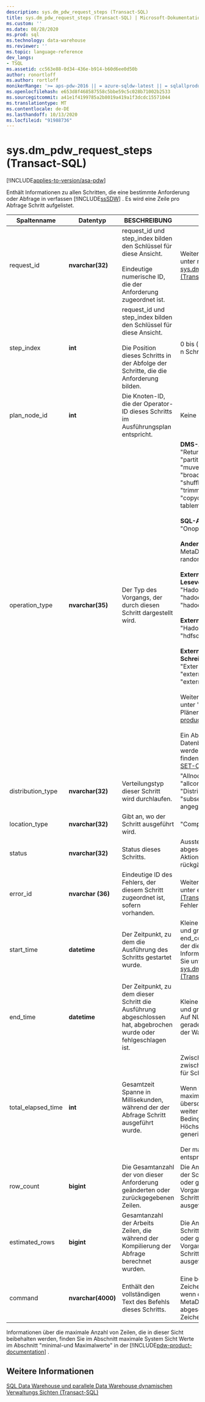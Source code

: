 ```yaml
---
description: sys.dm_pdw_request_steps (Transact-SQL)
title: sys.dm_pdw_request_steps (Transact-SQL) | Microsoft-Dokumentation
ms.custom: ''
ms.date: 08/28/2020
ms.prod: sql
ms.technology: data-warehouse
ms.reviewer: ''
ms.topic: language-reference
dev_langs:
- TSQL
ms.assetid: cc563e88-0d34-436e-b914-b60d6ee0d50b
author: ronortloff
ms.author: rortloff
monikerRange: '>= aps-pdw-2016 || = azure-sqldw-latest || = sqlallproducts-allversions'
ms.openlocfilehash: e653d8f468587558c5bbe59c5c028b71002b2533
ms.sourcegitcommit: a41e1f4199785a2b8019a419a1f3dcdc15571044
ms.translationtype: MT
ms.contentlocale: de-DE
ms.lasthandoff: 10/13/2020
ms.locfileid: "91988736"
---
```

# <a name="sysdm_pdw_request_steps-transact-sql"></a>sys.dm_pdw_request_steps (Transact-SQL)
[!INCLUDE[applies-to-version/asa-pdw](../../includes/applies-to-version/asa-pdw.md)]

  Enthält Informationen zu allen Schritten, die eine bestimmte Anforderung oder Abfrage in verfassen [!INCLUDE[ssSDW](../../includes/sssdw-md.md)] . Es wird eine Zeile pro Abfrage Schritt aufgelistet.  
  
|Spaltenname|Datentyp|BESCHREIBUNG|Range|  
|-----------------|---------------|-----------------|-----------|  
|request_id|**nvarchar(32)**|request_id und step_index bilden den Schlüssel für diese Ansicht.<br /><br /> Eindeutige numerische ID, die der Anforderung zugeordnet ist.|Weitere Informationen finden Sie unter request_id in [sys.dm_pdw_exec_requests &#40;Transact-SQL-&#41;](../../relational-databases/system-dynamic-management-views/sys-dm-pdw-exec-requests-transact-sql.md).|  
|step_index|**int**|request_id und step_index bilden den Schlüssel für diese Ansicht.<br /><br /> Die Position dieses Schritts in der Abfolge der Schritte, die die Anforderung bilden.|0 bis (n-1) für eine Anforderung mit n Schritten.|  
|plan_node_id|**int**|Die Knoten-ID, die der Operator-ID dieses Schritts im Ausführungsplan entspricht.|Keine|  
|operation_type|**nvarchar(35)**|Der Typ des Vorgangs, der durch diesen Schritt dargestellt wird.|**DMS-Abfrageplan Vorgänge:** "Returnoperation", "partitionmuveoperation", "muveoperation", "broadcastmuveoperation", "shufflemuveoperation", "trimmuveoperation", "copyoperation", "distributerepli-tablemuveoperation"<br /><br /> **SQL-Abfrageplan Vorgänge:** "Onoperation", "Remoteoperation"<br /><br /> **Andere Abfrageplan Vorgänge:** ' MetaDataCreateOperation ', ' randomidoperation '<br /><br /> **Externe Vorgänge für Lesevorgänge:** "Hadoopshuffleoperation", "hadooproundrobinoperation", "hadoopbroadcastoperation"<br /><br /> **Externe Vorgänge für MapReduce:** "Hadoopjoboperation", "hdfsdeleteoperation"<br /><br /> **Externe Vorgänge für Schreibvorgänge:** "Externalexportdistributedoperation", "externalexportreplialisiedoperation", "externalexportcontroloperation"<br /><br /> Weitere Informationen finden Sie unter "Grundlegendes zu Abfrage Plänen" in der [!INCLUDE[pdw-product-documentation](../../includes/pdw-product-documentation-md.md)] . <br /><br />  Ein Abfrageplan kann auch von den Datenbankeinstellungen beeinflusst werden.  Weitere Informationen finden Sie unter [ALTER DATABASE SET-Optionen](../../t-sql/statements/alter-database-transact-sql-set-options.md?bc=%252fazure%252fsql-data-warehouse%252fbreadcrumb%252ftoc.json&toc=%252fazure%252fsql-data-warehouse%252ftoc.json&view=azure-sqldw-latest) .|  
|distribution_type|**nvarchar(32)**|Verteilungstyp dieser Schritt wird durchlaufen.|"Allnodes", "alldistributionen", "allcomputenodes", "computenode", "Distribution", "subsetnodes", "subsetverteilungen", "nicht angegeben"|  
|location_type|**nvarchar(32)**|Gibt an, wo der Schritt ausgeführt wird.|"Compute", "Control", "DMS"|  
|status|**nvarchar(32)**|Status dieses Schritts.|Ausstehend, wird ausgeführt, abgeschlossen, Fehler, undofailed, Aktion abbrechen, abgebrochen, rückgängig gemacht, abgebrochen|  
|error_id|**nvarchar (36)**|Eindeutige ID des Fehlers, der diesem Schritt zugeordnet ist, sofern vorhanden.|Weitere Informationen finden Sie unter error_id [sys.dm_pdw_errors &#40;Transact-SQL-&#41;](../../relational-databases/system-dynamic-management-views/sys-dm-pdw-errors-transact-sql.md). NULL, wenn kein Fehler aufgetreten ist.|  
|start_time|**datetime**|Der Zeitpunkt, zu dem die Ausführung des Schritts gestartet wurde.|Kleiner oder gleich der aktuellen Zeit und größer oder gleich end_compile_time der Abfrage, zu der dieser Schritt gehört. Weitere Informationen zu Abfragen finden Sie unter [sys.dm_pdw_exec_requests &#40;Transact-SQL-&#41;](../../relational-databases/system-dynamic-management-views/sys-dm-pdw-exec-requests-transact-sql.md).|  
|end_time|**datetime**|Der Zeitpunkt, zu dem dieser Schritt die Ausführung abgeschlossen hat, abgebrochen wurde oder fehlgeschlagen ist.|Kleiner oder gleich der aktuellen Zeit und größer oder gleich start_time. Auf NULL für Schritte festgelegt, die gerade ausgeführt werden oder in der Warteschlange stehen.|  
|total_elapsed_time|**int**|Gesamtzeit Spanne in Millisekunden, während der der Abfrage Schritt ausgeführt wurde.|Zwischen 0 und dem Unterschied zwischen end_time und start_time. 0 für Schritte in der Warteschlange.<br /><br /> Wenn total_elapsed_time den maximalen Wert für eine ganze Zahl überschreitet, ist total_elapsed_time weiterhin der Höchstwert. Mit dieser Bedingung wird die Warnung "der Höchstwert wurde überschritten" generiert.<br /><br /> Der maximale Wert in Millisekunden entspricht 24,8 Tagen.|  
|row_count|**bigint**|Die Gesamtanzahl der von dieser Anforderung geänderten oder zurückgegebenen Zeilen.|Die Anzahl der Zeilen, auf die sich der Schritt ausgewirkt hat.  Größer oder gleich 0 (null) für Daten Vorgangs Schritte.  -1 für die Schritte, die nicht für Daten ausgeführt werden.|  
|estimated_rows|**bigint**|Gesamtanzahl der Arbeits Zeilen, die während der Kompilierung der Abfrage berechnet wurden.|Die Anzahl der Zeilen, die durch den Schritt geschätzt werden.  Größer oder gleich 0 (null) für Daten Vorgangs Schritte.  -1 für die Schritte, die nicht für Daten ausgeführt werden.|  
|command|**nvarchar(4000)**|Enthält den vollständigen Text des Befehls dieses Schritts.|Eine beliebige gültige Anforderungs Zeichenfolge für einen Schritt. NULL, wenn der Vorgang vom Typ MetaDataCreateOperation ist. Wird abgeschnitten, wenn mehr als 4000 Zeichen enthalten sind.|  
  
 Informationen über die maximale Anzahl von Zeilen, die in dieser Sicht beibehalten werden, finden Sie im Abschnitt maximale System Sicht Werte im Abschnitt "minimal-und Maximalwerte" in der [!INCLUDE[pdw-product-documentation](../../includes/pdw-product-documentation-md.md)] .  
  
## <a name="see-also"></a>Weitere Informationen  
 [SQL Data Warehouse und parallele Data Warehouse dynamischen Verwaltungs Sichten &#40;Transact-SQL&#41;](../../relational-databases/system-dynamic-management-views/sql-and-parallel-data-warehouse-dynamic-management-views.md)  
  
